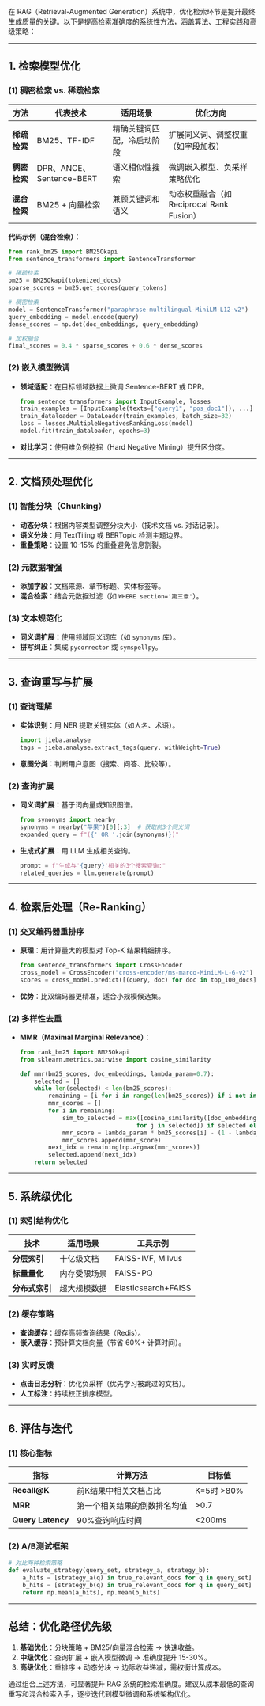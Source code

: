 在 RAG（Retrieval-Augmented Generation）系统中，优化检索环节是提升最终生成质量的关键。以下是提高检索准确度的系统性方法，涵盖算法、工程实践和高级策略：

***

## **1. 检索模型优化**

### **(1) 稠密检索 vs. 稀疏检索**

| **方法**   | **代表技术**               | **适用场景**      | **优化方向**                         |
| -------- | ---------------------- | ------------- | -------------------------------- |
| **稀疏检索** | BM25、TF-IDF            | 精确关键词匹配，冷启动阶段 | 扩展同义词、调整权重（如字段加权）                |
| **稠密检索** | DPR、ANCE、Sentence-BERT | 语义相似性搜索       | 微调嵌入模型、负采样策略优化                   |
| **混合检索** | BM25 + 向量检索            | 兼顾关键词和语义      | 动态权重融合（如 Reciprocal Rank Fusion） |

**代码示例（混合检索）**：

```python
from rank_bm25 import BM25Okapi
from sentence_transformers import SentenceTransformer

# 稀疏检索
bm25 = BM25Okapi(tokenized_docs)
sparse_scores = bm25.get_scores(query_tokens)

# 稠密检索
model = SentenceTransformer("paraphrase-multilingual-MiniLM-L12-v2")
query_embedding = model.encode(query)
dense_scores = np.dot(doc_embeddings, query_embedding)

# 加权融合
final_scores = 0.4 * sparse_scores + 0.6 * dense_scores
```

### **(2) 嵌入模型微调**

*   **领域适配**：在目标领域数据上微调 Sentence-BERT 或 DPR。
    ```python
    from sentence_transformers import InputExample, losses
    train_examples = [InputExample(texts=["query1", "pos_doc1"]), ...]
    train_dataloader = DataLoader(train_examples, batch_size=32)
    loss = losses.MultipleNegativesRankingLoss(model)
    model.fit(train_dataloader, epochs=3)
    ```
*   **对比学习**：使用难负例挖掘（Hard Negative Mining）提升区分度。

***

## **2. 文档预处理优化**

### **(1) 智能分块（Chunking）**

*   **动态分块**：根据内容类型调整分块大小（技术文档 vs. 对话记录）。
*   **语义分块**：用 TextTiling 或 BERTopic 检测主题边界。
*   **重叠策略**：设置 10-15% 的重叠避免信息割裂。

### **(2) 元数据增强**

*   **添加字段**：文档来源、章节标题、实体标签等。
*   **混合检索**：结合元数据过滤（如 `WHERE section='第三章'`）。

### **(3) 文本规范化**

*   **同义词扩展**：使用领域同义词库（如 `synonyms` 库）。
*   **拼写纠正**：集成 `pycorrector` 或 `symspellpy`。

***

## **3. 查询重写与扩展**

### **(1) 查询理解**

*   **实体识别**：用 NER 提取关键实体（如人名、术语）。
    ```python
    import jieba.analyse
    tags = jieba.analyse.extract_tags(query, withWeight=True)
    ```
*   **意图分类**：判断用户意图（搜索、问答、比较等）。

### **(2) 查询扩展**

*   **同义词扩展**：基于词向量或知识图谱。
    ```python
    from synonyms import nearby
    synonyms = nearby("苹果")[0][:3]  # 获取前3个同义词
    expanded_query = f"({' OR '.join(synonyms)})"
    ```
*   **生成式扩展**：用 LLM 生成相关查询。
    ```python
    prompt = f"生成与'{query}'相关的3个搜索查询:"
    related_queries = llm.generate(prompt)
    ```

***

## **4. 检索后处理（Re-Ranking）**

### **(1) 交叉编码器重排序**

*   **原理**：用计算量大的模型对 Top-K 结果精细排序。
    ```python
    from sentence_transformers import CrossEncoder
    cross_model = CrossEncoder("cross-encoder/ms-marco-MiniLM-L-6-v2")
    scores = cross_model.predict([(query, doc) for doc in top_100_docs])
    ```
*   **优势**：比双编码器更精准，适合小规模候选集。

### **(2) 多样性去重**

*   **MMR（Maximal Marginal Relevance）**：
    ```python
    from rank_bm25 import BM25Okapi
    from sklearn.metrics.pairwise import cosine_similarity

    def mmr(bm25_scores, doc_embeddings, lambda_param=0.7):
        selected = []
        while len(selected) < len(bm25_scores):
            remaining = [i for i in range(len(bm25_scores)) if i not in selected]
            mmr_scores = []
            for i in remaining:
                sim_to_selected = max([cosine_similarity([doc_embeddings[i]], [doc_embeddings[j]])[0][0] 
                                     for j in selected]) if selected else 0
                mmr_score = lambda_param * bm25_scores[i] - (1 - lambda_param) * sim_to_selected
                mmr_scores.append(mmr_score)
            next_idx = remaining[np.argmax(mmr_scores)]
            selected.append(next_idx)
        return selected
    ```

***

## **5. 系统级优化**

### **(1) 索引结构优化**

| **技术**    | **适用场景** | **工具示例**            |
| --------- | -------- | ------------------- |
| **分层索引**  | 十亿级文档    | FAISS-IVF, Milvus   |
| **标量量化**  | 内存受限场景   | FAISS-PQ            |
| **分布式索引** | 超大规模数据   | Elasticsearch+FAISS |

### **(2) 缓存策略**

*   **查询缓存**：缓存高频查询结果（Redis）。
*   **嵌入缓存**：预计算文档向量（节省 60%+ 计算时间）。

### **(3) 实时反馈**

*   **点击日志分析**：优化负采样（优先学习被跳过的文档）。
*   **人工标注**：持续校正排序模型。

***

## **6. 评估与迭代**

### **(1) 核心指标**

| **指标**            | **计算方法**       | **目标值**   |
| ----------------- | -------------- | --------- |
| **Recall\@K**     | 前K结果中相关文档占比    | K=5时 >80% |
| **MRR**           | 第一个相关结果的倒数排名均值 | >0.7      |
| **Query Latency** | 90%查询响应时间      | <200ms    |

### **(2) A/B测试框架**

```python
# 对比两种检索策略
def evaluate_strategy(query_set, strategy_a, strategy_b):
    a_hits = [strategy_a(q) in true_relevant_docs for q in query_set]
    b_hits = [strategy_b(q) in true_relevant_docs for q in query_set]
    return np.mean(a_hits), np.mean(b_hits)
```

***

## **总结：优化路径优先级**

1.  **基础优化**：分块策略 + BM25/向量混合检索 → 快速收益。
2.  **中级优化**：查询扩展 + 嵌入模型微调 → 准确度提升 15-30%。
3.  **高级优化**：重排序 + 动态分块 → 边际收益递减，需权衡计算成本。

通过组合上述方法，可显著提升 RAG 系统的检索准确度。建议从成本最低的查询重写和混合检索入手，逐步迭代到模型微调和系统架构优化。
